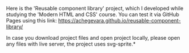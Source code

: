 Here is the 'Reusable component library' project, which I developed while studying the 'Modern HTML and CSS' course.
You can test it via GitHub Pages using this link: https://achegevara.github.io/reusable-component-library/

In case you download project files and open project locally, please open any files with live server, the project uses svg-sprite.*
